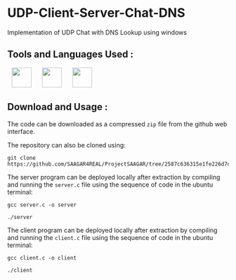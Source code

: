 # UDP-Client-Server-Chat-DNS

Implementation of UDP Chat with DNS Lookup using windows

## Tools and Languages Used :
<p>
<img width="45" height="45" hspace="10" src="https://github.com/SAAGAR4REAL/photos/blob/09785c8ea6fd0b89e91e9f84589fafefbdf8d939/download.png"/>
<img width="45" height="45" hspace="10" src="https://github.com/SAAGAR4REAL/photos/blob/09785c8ea6fd0b89e91e9f84589fafefbdf8d939/download%20(2).png"/>
<img width="45" height="45" hspace="10" src="https://github.com/SAAGAR4REAL/photos/blob/09785c8ea6fd0b89e91e9f84589fafefbdf8d939/download%20(1).png"/>
</p>

## Download and Usage :
The code can be downloaded as a compressed `zip` file from the github web interface.

The repository can also be cloned using:
```
git clone https://github.com/SAAGAR4REAL/ProjectSAAGAR/tree/2587c636315e1fe226d7d75927ecea29b08bc0c1
```

The server program can be deployed locally after extraction by compiling and running the `server.c` file using the sequence of code in the ubuntu terminal:
```
gcc server.c -o server
```
```
./server
```

The client program can be deployed locally after extraction by compiling and running the `client.c` file using the sequence of code in the ubuntu terminal:
```
gcc client.c -o client
```
```
./client
```

